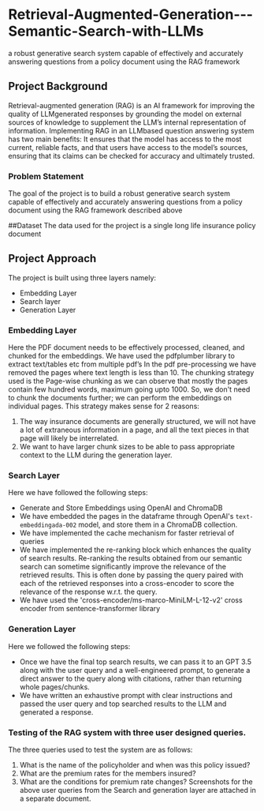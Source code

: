 # Retrieval-Augmented-Generation---Semantic-Search-with-LLMs
 a robust generative search system capable of effectively and accurately answering questions from a policy document using the RAG framework 

 ## Project Background
Retrieval-augmented generation (RAG) is an AI framework for improving the quality of LLMgenerated responses by grounding the model on external sources of knowledge to
supplement the LLM’s internal representation of information. Implementing RAG in an LLMbased question answering system has two main benefits: It ensures that the model has
access to the most current, reliable facts, and that users have access to the model’s sources,
ensuring that its claims can be checked for accuracy and ultimately trusted.

### Problem Statement
The goal of the project is to build a robust generative search system capable of effectively
and accurately answering questions from a policy document using the RAG framework
described above

##Dataset
The data used for the project is a single long life insurance policy document

## Project Approach
The project is built using three layers namely:
- Embedding Layer
- Search layer
- Generation Layer
  
### Embedding Layer
Here the PDF document needs to be effectively processed, cleaned, and chunked for the
embeddings.
We have used the pdfplumber library to extract text/tables etc from multiple pdf’s
In the pdf pre-processing we have removed the pages where text length is less than 10.
The chunking strategy used is the Page-wise chunking as we can observe that mostly the
pages contain few hundred words, maximum going upto 1000. So, we don't need to chunk
the documents further; we can perform the embeddings on individual pages. This strategy
makes sense for 2 reasons:
1. The way insurance documents are generally structured, we will not have a lot of
extraneous information in a page, and all the text pieces in that page will likely be
interrelated.
2. We want to have larger chunk sizes to be able to pass appropriate context to the LLM
during the generation layer.

### Search Layer
Here we have followed the following steps:
- Generate and Store Embeddings using OpenAI and ChromaDB
- We have embedded the pages in the dataframe through OpenAI's `text-embeddingada-002` model, and store them in a ChromaDB collection.
- We have implemented the cache mechanism for faster retrieval of queries
- We have implemented the re-ranking block which enhances the quality of search
results. Re-ranking the results obtained from our semantic search can sometime
significantly improve the relevance of the retrieved results. This is often done by
passing the query paired with each of the retrieved responses into a cross-encoder
to score the relevance of the response w.r.t. the query.
- We have used the 'cross-encoder/ms-marco-MiniLM-L-12-v2' cross encoder from
sentence-transformer library

### Generation Layer
Here we followed the following steps:
- Once we have the final top search results, we can pass it to an GPT 3.5 along with
the user query and a well-engineered prompt, to generate a direct answer to the
query along with citations, rather than returning whole pages/chunks.
- We have written an exhaustive prompt with clear instructions and passed the user
query and top searched results to the LLM and generated a response.

### Testing of the RAG system with three user designed queries.
The three queries used to test the system are as follows:
1. What is the name of the policyholder and when was this policy issued?
2. What are the premium rates for the members insured?
3. What are the conditions for premium rate changes?
Screenshots for the above user queries from the Search and generation layer are attached in
a separate document.
